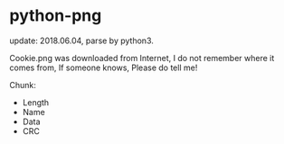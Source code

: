 # python-png

update: 2018.06.04, parse by python3.

Cookie.png was downloaded from Internet, I do not remember where it comes from, If someone knows, Please do tell me!

Chunk:
- Length
- Name
- Data
- CRC
